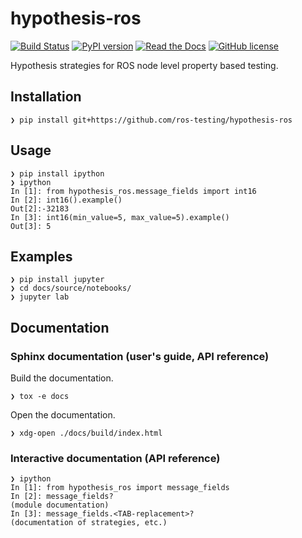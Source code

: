 # hypothesis-ros

[![Build Status](https://travis-ci.org/ros-testing/hypothesis-ros.svg?branch=master)](https://travis-ci.org/ros-testing/hypothesis-ros)
[![PyPI version](https://badge.fury.io/py/hypothesis-ros.svg)](https://badge.fury.io/py/hypothesis-ros)
[![Read the Docs](https://img.shields.io/readthedocs/pip.svg)](http://hypothesis-ros.readthedocs.io/)
[![GitHub license](https://img.shields.io/github/license/fkromer/hypothesis-ros.svg)](https://github.com/fkromer/hypothesis-ros/blob/master/LICENSE)

Hypothesis strategies for ROS node level property based testing.

## Installation

    ❯ pip install git+https://github.com/ros-testing/hypothesis-ros

## Usage

    ❯ pip install ipython
    ❯ ipython
    In [1]: from hypothesis_ros.message_fields import int16
    In [2]: int16().example()
    Out[2]:-32183
    In [3]: int16(min_value=5, max_value=5).example()
    Out[3]: 5

## Examples

    ❯ pip install jupyter
    ❯ cd docs/source/notebooks/
    ❯ jupyter lab

## Documentation

### Sphinx documentation (user's guide, API reference)

Build the documentation.

    ❯ tox -e docs

Open the documentation.

    ❯ xdg-open ./docs/build/index.html

### Interactive documentation (API reference)

    ❯ ipython
    In [1]: from hypothesis_ros import message_fields
    In [2]: message_fields?
    (module documentation)
    In [3]: message_fields.<TAB-replacement>?
    (documentation of strategies, etc.)
